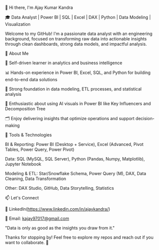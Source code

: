 👋 Hi there, I'm Ajay Kumar Kandra

🎓 Data Analyst | Power BI | SQL | Excel | DAX | Python | Data Modeling | Visualization

Welcome to my GitHub! I'm a passionate data analyst with an engineering background, focused on transforming raw data into actionable insights through clean dashboards, strong data models, and impactful analysis.

🚀 About Me

🧠 Self-driven learner in analytics and business intelligence

📊 Hands-on experience in Power BI, Excel, SQL, and Python for building end-to-end data solutions

🧱 Strong foundation in data modeling, ETL processes, and statistical analysis

🤖 Enthusiastic about using AI visuals in Power BI like Key Influencers and Decomposition Tree

🗂️ Enjoy delivering insights that optimize operations and support decision-making

🔧 Tools & Technologies

BI & Reporting: Power BI (Desktop + Service), Excel (Advanced, Pivot Tables, Power Query, Power Pivot)

Data: SQL (MySQL, SQL Server), Python (Pandas, Numpy, Matplotlib), Jupyter Notebook

Modeling & ETL: Star/Snowflake Schema, Power Query (M), DAX, Data Cleaning, Data Transformation

Other: DAX Studio, GitHub, Data Storytelling, Statistics

📫 Let's Connect

🔗 LinkedIn(https://www.linkedin.com/in/ajaykandra/)

📧 Email: kajay97017@gmail.com

"Data is only as good as the insights you draw from it."

Thanks for stopping by! Feel free to explore my repos and reach out if you want to collaborate. 🚀
